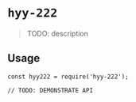 # `hyy-222`

> TODO: description

## Usage

```
const hyy222 = require('hyy-222');

// TODO: DEMONSTRATE API
```
